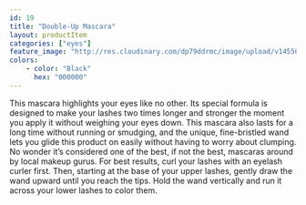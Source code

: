 ```yaml
---
id: 19
title: "Double-Up Mascara"
layout: productItem
categories: ["eyes"]
feature_image: "http://res.cloudinary.com/dp79ddrmc/image/upload/v1455006447/products/doubleUpMascara.jpg"
colors:
    - color: "Black"
      hex: "000000"
---
```

This mascara highlights your eyes like no other. Its special formula is designed to make your lashes two times longer and stronger the moment you apply it without weighing your eyes down. This mascara also lasts for a long time without running or smudging, and the unique, fine-bristled wand lets you glide this product on easily without having to worry about clumping. No wonder it’s considered one of the best, if not the best, mascaras around by local makeup gurus. For best results, curl your lashes with an eyelash curler first. Then, starting at the base of your upper lashes, gently draw the wand upward until you reach the tips. Hold the wand vertically and run it across your lower lashes to color them.
